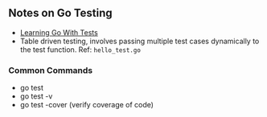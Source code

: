 ## Notes on Go Testing

* [Learning Go With Tests](https://quii.gitbook.io/learn-go-with-tests)
* Table driven testing, involves passing multiple test cases dynamically to the test function. Ref:
  `hello_test.go`


### Common Commands

* go test
* go test -v
* go test -cover (verify coverage of code)

